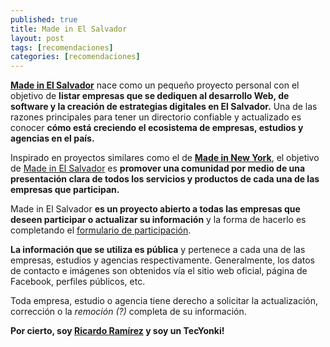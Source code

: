 ```yaml
---
published: true
title: Made in El Salvador
layout: post
tags: [recomendaciones]
categories: [recomendaciones]
---
```

**[Made in El Salvador](http://madeinelsalvador.org)** nace como un pequeño proyecto personal con el objetivo de **listar empresas que se dediquen al desarrollo Web, de software y la creación de estrategias digitales en El Salvador.** Una de las razones principales para tener un directorio confiable y actualizado es conocer **cómo está creciendo el ecosistema de empresas, estudios y agencias en el país.**

Inspirado en proyectos similares como el de **[Made in New York](http://wearemadeinny.com/made-in-ny-list/)**, el objetivo de [Made in El Salvador](http://madeinelsalvador.org/) es **promover una comunidad por medio de una presentación clara de todos los servicios y productos de cada una de las empresas que participan.**

Made in El Salvador **es un proyecto abierto a todas las empresas que deseen participar o actualizar su información** y la forma de hacerlo es completando el [formulario de participación](http://madeinelsalvador.org/participar/).

**La información que se utiliza es pública**  y pertenece a cada una de las empresas, estudios y agencias respectivamente. Generalmente, los datos de contacto e imágenes son obtenidos vía el sitio web oficial, página de Facebook, perfiles públicos, etc. 

Toda empresa, estudio o agencia tiene derecho a solicitar la actualización, corrección o la *remoción (?)* completa de su información.

**Por cierto, soy [Ricardo Ramírez](https://twitter.com/ricardoerl) y soy un TecYonki!**
